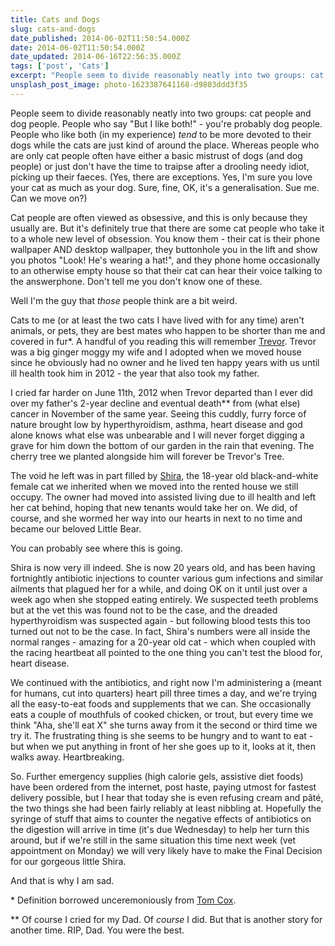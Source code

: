 ```yaml
---
title: Cats and Dogs
slug: cats-and-dogs
date_published: 2014-06-02T11:50:54.000Z
date: 2014-06-02T11:50:54.000Z
date_updated: 2014-06-16T22:56:35.000Z
tags: ['post', 'Cats']
excerpt: "People seem to divide reasonably neatly into two groups: cat people and dog people. People who say \"But I like both!\" - you're probably dog people."
unsplash_post_image: photo-1623387641168-d9803ddd3f35
---
```


People seem to divide reasonably neatly into two groups: cat people and dog people. People who say "But I like both!" - you're probably dog people. People who like both (in my experience) *tend* to be more devoted to their dogs while the cats are just kind of around the place. Whereas people who are only cat people often have either a basic mistrust of dogs (and dog people) or just don't have the time to traipse after a drooling needy idiot, picking up their faeces. (Yes, there are exceptions. Yes, I'm sure you love your cat as much as your dog. Sure, fine, OK, it's a generalisation. Sue me. Can we move on?)

Cat people are often viewed as obsessive, and this is only because they usually are. But it's definitely true that there are some cat people who take it to a whole new level of obsession. You know them - their cat is their phone wallpaper AND desktop wallpaper, they buttonhole you in the lift and show you photos "Look! He's wearing a hat!", and they phone home occasionally to an otherwise empty house so that their cat can hear their voice talking to the answerphone. Don't tell me you don't know one of these.

Well I'm the guy that *those* people think are a bit weird.

Cats to me (or at least the two cats I have lived with for any time) aren't animals, or pets, they are best mates who happen to be shorter than me and covered in fur\*. A handful of you reading this will remember [Trevor](https://www.flickr.com/photos/clivemurray/sets/940238/). Trevor was a big ginger moggy my wife and I adopted when we moved house since he obviously had no owner and he lived ten happy years with us until ill health took him in 2012 - the year that also took my father.

I cried far harder on June 11th, 2012 when Trevor departed than I ever did over my father's 2-year decline and eventual death\*\* from (what else) cancer in November of the same year. Seeing this cuddly, furry force of nature brought low by hyperthyroidism, asthma, heart disease and god alone knows what else was unbearable and I will never forget digging a grave for him down the bottom of our garden in the rain that evening. The cherry tree we planted alongside him will forever be Trevor's Tree.

The void he left was in part filled by [Shira](https://www.flickr.com/photos/clivemurray/13924201996/), the 18-year old black-and-white female cat we inherited when we moved into the rented house we still occupy. The owner had moved into assisted living due to ill health and left her cat behind, hoping that new tenants would take her on. We did, of course, and she wormed her way into our hearts in next to no time and became our beloved Little Bear.

You can probably see where this is going.

Shira is now very ill indeed. She is now 20 years old, and has been having fortnightly antibiotic injections to counter various gum infections and similar ailments that plagued her for a while, and doing OK on it until just over a week ago when she stopped eating entirely. We suspected teeth problems but at the vet this was found not to be the case, and the dreaded hyperthyroidism was suspected again - but following blood tests this too turned out not to be the case. In fact, Shira's numbers were all inside the normal ranges - amazing for a 20-year old cat - which when coupled with the racing heartbeat all pointed to the one thing you can't test the blood for, heart disease.

We continued with the antibiotics, and right now I'm administering a (meant for humans, cut into quarters) heart pill three times a day, and we're trying all the easy-to-eat foods and supplements that we can. She occasionally eats a couple of mouthfuls of cooked chicken, or trout, but every time we think "Aha, she'll eat X" she turns away from it the second or third time we try it. The frustrating thing is she seems to be hungry and to want to eat - but when we put anything in front of her she goes up to it, looks at it, then walks away. Heartbreaking.

So. Further emergency supplies (high calorie gels, assistive diet foods) have been ordered from the internet, post haste, paying utmost for fastest delivery possible, but I hear that today she is even refusing cream and pâté, the two things she had been fairly reliably at least nibbling at. Hopefully the syringe of stuff that aims to counter the negative effects of antibiotics on the digestion will arrive in time (it's due Wednesday) to help her turn this around, but if we're still in the same situation this time next week (vet appointment on Monday) we will very likely have to make the Final Decision for our gorgeous little Shira.

And that is why I am sad.

\* Definition borrowed unceremoniously from [Tom Cox](http://www.theguardian.com/profile/tomcox).

\*\* Of course I cried for my Dad. Of *course* I did. But that is another story for another time. RIP, Dad. You were the best.
